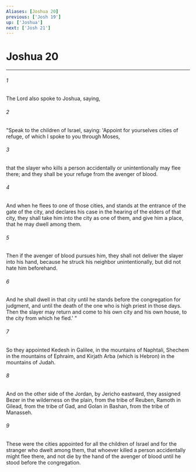 ```yaml
---
Aliases: [Joshua 20]
previous: ['Josh 19']
up: ['Joshua']
next: ['Josh 21']
---
```

# Joshua 20

***


###### 1 
The Lord also spoke to Joshua, saying, 

###### 2 
"Speak to the children of Israel, saying: 'Appoint for yourselves cities of refuge, of which I spoke to you through Moses, 

###### 3 
that the slayer who kills a person accidentally or unintentionally may flee there; and they shall be your refuge from the avenger of blood. 

###### 4 
And when he flees to one of those cities, and stands at the entrance of the gate of the city, and declares his case in the hearing of the elders of that city, they shall take him into the city as one of them, and give him a place, that he may dwell among them. 

###### 5 
Then if the avenger of blood pursues him, they shall not deliver the slayer into his hand, because he struck his neighbor unintentionally, but did not hate him beforehand. 

###### 6 
And he shall dwell in that city until he stands before the congregation for judgment, and until the death of the one who is high priest in those days. Then the slayer may return and come to his own city and his own house, to the city from which he fled.' " 

###### 7 
So they appointed Kedesh in Galilee, in the mountains of Naphtali, Shechem in the mountains of Ephraim, and Kirjath Arba (which is Hebron) in the mountains of Judah. 

###### 8 
And on the other side of the Jordan, by Jericho eastward, they assigned Bezer in the wilderness on the plain, from the tribe of Reuben, Ramoth in Gilead, from the tribe of Gad, and Golan in Bashan, from the tribe of Manasseh. 

###### 9 
These were the cities appointed for all the children of Israel and for the stranger who dwelt among them, that whoever killed a person accidentally might flee there, and not die by the hand of the avenger of blood until he stood before the congregation.
